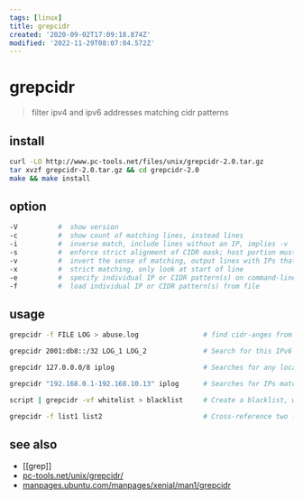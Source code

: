 ```yaml
---
tags: [linux]
title: grepcidr
created: '2020-09-02T17:09:18.874Z'
modified: '2022-11-29T08:07:04.572Z'
---
```


# grepcidr

> filter ipv4 and ipv6 addresses matching cidr patterns

## install

```sh
curl -LO http://www.pc-tools.net/files/unix/grepcidr-2.0.tar.gz 
tar xvzf grepcidr-2.0.tar.gz && cd grepcidr-2.0
make && make install
```

## option

```sh
-V          #  show version
-c          #  show count of matching lines, instead lines
-i          #  inverse match, include lines without an IP, implies -v
-s          #  enforce strict alignment of CIDR mask; host portion must be all zero
-v          #  invert the sense of matching, output lines with IPs that don't match
-x          #  strict matching, only look at start of line
-e          #  specify individual IP or CIDR pattern(s) on command-line
-f          #  load individual IP or CIDR pattern(s) from file
```

## usage

```sh
grepcidr -f FILE LOG > abuse.log                # find cidr-anges from FILE that appear in LOG

grepcidr 2001:db8::/32 LOG_1 LOG_2              # Search for this IPv6 network inside two files

grepcidr 127.0.0.0/8 iplog                      # Searches for any localnet IP addresses inside the iplog file

grepcidr "192.168.0.1-192.168.10.13" iplog      # Searches for IPs matching indicated range in the iplog file

script | grepcidr -vf whitelist > blacklist     # Create a blacklist, with whitelisted networks removed (inverse)

grepcidr -f list1 list2                         # Cross-reference two lists, outputs IPs common to both lists
```

## see also

- [[grep]]
- [pc-tools.net/unix/grepcidr/](http://www.pc-tools.net/unix/grepcidr/)
- [manpages.ubuntu.com/manpages/xenial/man1/grepcidr](http://manpages.ubuntu.com/manpages/xenial/man1/grepcidr.1.html)
